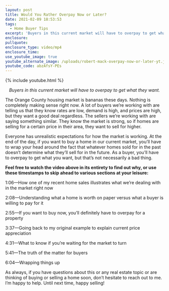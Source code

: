 ```yaml
---
layout: post
title: Would You Rather Overpay Now or Later?
date: 2021-02-09 18:53:53
tags:
  - Home Buyer Tips
excerpt: 'Buyers in this current market will have to overpay to get what they want.'
enclosure:
pullquote:
enclosure_type: video/mp4
enclosure_time:
use_youtube_image: true
youtube_alternate_image: /uploads/robert-mack-overpay-now-or-later-yt.jpg
youtube_code: abzAfsY-PEs
---
```


{% include youtube.html %}

<p style="text-align: center;"><em>Buyers in this current market will have to overpay to get what they want.</em></p>

The Orange County housing market is bananas these days. Nothing is completely making sense right now. A lot of buyers we’re working with are telling us that they know rates are low, demand is high, and prices are high, but they want a good deal regardless. The sellers we’re working with are saying something similar. They know the market is strong, so if homes are selling for a certain price in their area, they want to sell for higher.&nbsp;

Everyone has unrealistic expectations for how the market is working. At the end of the day, if you want to buy a home in our current market, you’ll have to wrap your head around the fact that whatever homes sold for in the past doesn’t determine what they’ll sell for in the future. As a buyer, you’ll have to overpay to get what you want, but that’s not necessarily a bad thing.&nbsp;

**Feel free to watch the video above in its entirety to find out why, or use these timestamps to skip ahead to various sections at your leisure:**

1:06—How one of my recent home sales illustrates what we’re dealing with in the market right now

2:08—Understanding what a home is worth on paper versus what a buyer is willing to pay for it&nbsp;

2:55—If you want to buy now, you’ll definitely have to overpay for a property&nbsp;

3:37—Going back to my original example to explain current price appreciation

4:31—What to know if you’re waiting for the market to turn&nbsp;

5:41—The truth of the matter for buyers

6:04—Wrapping things up

As always, if you have questions about this or any real estate topic or are thinking of buying or selling a home soon, don’t hesitate to reach out to me. I’m happy to help. Until next time, happy selling\!
